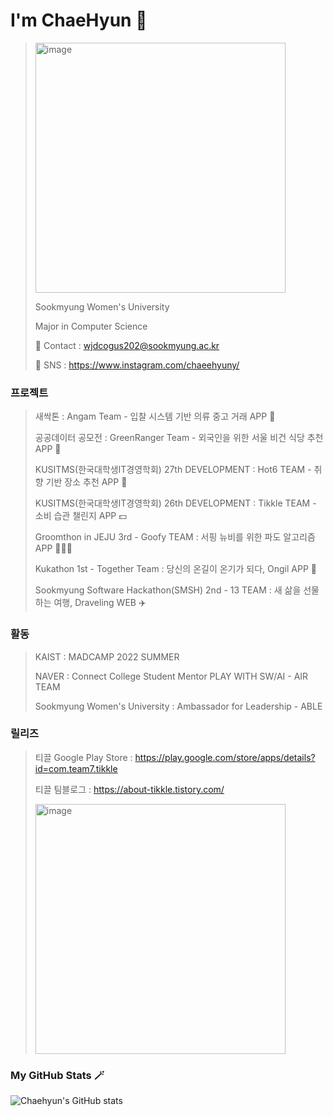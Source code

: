 # I'm ChaeHyun 🔭

> <img width="400" alt="image" src="https://github.com/chaehyuns/chaehyuns/assets/80222352/44ad7032-acb3-4d92-bd5f-cc04ed83a878">
> 
> Sookmyung Women's University
>
> Major in Computer Science
> 
> 📩 Contact : wjdcogus202@sookmyung.ac.kr
>
> 📲 SNS : https://www.instagram.com/chaeehyuny/
>


### 프로젝트

> 새싹톤 : Angam Team - 입찰 시스템 기반 의류 중고 거래 APP 👕
>
> 공공데이터 공모전 : GreenRanger Team - 외국인을 위한 서울 비건 식당 추천 APP 🥬
>
> KUSITMS(한국대학생IT경영학회) 27th DEVELOPMENT :  Hot6 TEAM - 취향 기반 장소 추천 APP 👾
> 
> KUSITMS(한국대학생IT경영학회) 26th DEVELOPMENT : Tikkle TEAM - 소비 습관 챌린지 APP 💵
>
> Groomthon in JEJU 3rd - Goofy TEAM : 서핑 뉴비를 위한 파도 알고리즘 APP 🏄🏻‍♂️
> 
> Kukathon 1st - Together Team : 당신의 온길이 온기가 되다, Ongil APP 🦺
>
> Sookmyung Software Hackathon(SMSH) 2nd - 13 TEAM : 새 삶을 선물하는 여행, Draveling WEB ✈️
> 

### 활동

>  KAIST : MADCAMP 2022 SUMMER
> 
> NAVER : Connect College Student Mentor PLAY WITH SW/AI - AIR TEAM
> 
> Sookmyung Women's University : Ambassador for Leadership - ABLE
> 

### 릴리즈

> 티끌 Google Play Store : https://play.google.com/store/apps/details?id=com.team7.tikkle
>
> 티끌 팀블로그 : https://about-tikkle.tistory.com/
> 
> <img width="400" alt="image" src="https://github.com/chaehyuns/chaehyuns/assets/80222352/ac1ca946-b0b9-4180-801e-2b0f584de35f">
>

 
 ### My GitHub Stats 🪄
![Chaehyun's GitHub stats](https://github-readme-stats.vercel.app/api?username=chaehyuns&show_icons=true&theme=dracula)

